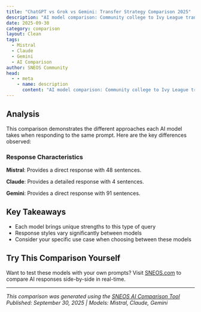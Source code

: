```yaml
---
title: "ChatGPT vs Grok vs Gemini: Transfer Strategy Comparison 2025"
description: "AI model comparison: Community college to Ivy League transfer strategy that works..."
date: 2025-09-30
category: comparison
layout: Clean
tags:
  - Mistral
  - Claude
  - Gemini
  - AI Comparison
author: SNEOS Community
head:
  - - meta
    - name: description
      content: "AI model comparison: Community college to Ivy League transfer strategy that works..."
---
```


<ChatComparison
  title="ChatGPT vs Grok vs Gemini: Transfer Strategy Comparison 2025"
  prompt="Community college to Ivy League transfer strategy that works"
  :responses='{
    "Mistral": "Transferring from a community college to an Ivy League school is a challenging but achievable goal. Here\u0027s a strategic plan to help you navigate this process:\n\n### 1. **Academic Excellence**\n   - **Maintain a High GPA:** Aim for a GPA of 3.7 or higher. Ivy League schools are highly competitive, and academic performance is crucial.\n   - **Challenging Coursework:** Take advanced courses, including honors classes if available. Focus on a rigorous curriculum that aligns with your intended major.\n   - **General Education Requirements:** Ensure you complete all general education requirements at your community college to facilitate a smooth transfer.\n\n### 2. **Standardized Testing**\n   - **SAT/ACT Scores:** Some Ivy League schools may require SAT or ACT scores for transfer students. Aim for high scores to strengthen your application.\n   - **AP/IB Courses:** If available, take AP or IB courses and exams to demonstrate your academic prowess.\n\n### 3. **Extracurricular Activities**\n   - **Leadership Roles:** Get involved in clubs, organizations, or student government. Leadership positions can significantly enhance your application.\n   - **Community Service:** Engage in meaningful community service projects. This shows your commitment to making a positive impact.\n   - **Research and Internships:** Participate in research projects or internships related to your field of study. This can provide valuable experience and demonstrate your dedication.\n\n### 4. **Letters of Recommendation**\n   - **Strong Recommendations:** Seek letters of recommendation from professors, advisors, or mentors who can speak highly of your academic abilities and personal qualities.\n   - **Relationship Building:** Build strong relationships with your professors by attending office hours, participating in class discussions, and seeking their advice.\n\n### 5. **Personal Statement**\n   - **Compelling Narrative:** Craft a compelling personal statement that highlights your unique story, academic achievements, and future goals. Explain why you want to transfer to an Ivy League school and how it aligns with your aspirations.\n   - **Proofreading:** Ensure your statement is well-written, free of errors, and tailored to each school you apply to.\n\n### 6. **Application Process**\n   - **Early Deadlines:** Be aware of application deadlines and requirements for each Ivy League school. Some schools have rolling admissions, while others have specific deadlines.\n   - **Common Application:** Use the Common Application if applicable, as it streamlines the process for multiple schools.\n   - **Supplemental Essays:** Pay close attention to any supplemental essays required by individual schools. These essays can be crucial in differentiating your application.\n\n### 7. **Financial Aid**\n   - **FAFSA:** Complete the Free Application for Federal Student Aid (FAFSA) to be considered for financial aid.\n   - **Scholarships:** Research and apply for scholarships, both institutional and external, to help fund your education.\n\n### 8. **Networking**\n   - **Alumni Connections:** Reach out to alumni from your community college who have successfully transferred to Ivy League schools. They can provide valuable insights and advice.\n   - **Admissions Officers:** Attend college fairs and information sessions to meet admissions officers. This can help you understand what each school is looking for in transfer applicants.\n\n### 9. **Preparation for Interviews**\n   - **Mock Interviews:** Practice for potential interviews by conducting mock interviews with career counselors or mentors.\n   - **Research:** Be well-versed in the programs, faculty, and research opportunities at the Ivy League schools you are applying to.\n\n### 10. **Mental Preparedness**\n   - **Stay Positive:** The transfer process can be stressful. Stay positive and focused on your goals.\n   - **Support System:** Surround yourself with a supportive network of friends, family, and mentors who can encourage you throughout the process.\n\nBy following these steps and maintaining a strong focus on academic excellence, extracurricular involvement, and a well-crafted application, you can increase your chances of successfully transferring from a community college to an Ivy League school.",
    "Claude": "Here\u0027s a proven strategy for transferring from community college to Ivy League schools:\n\n## Academic Excellence Foundation\n- **Maintain a 4.0 GPA** (3.8\u002B minimum, but Ivy transfers are extremely competitive)\n- Take the most challenging courses available\n- Build strong relationships with 2-3 professors for recommendation letters\n- Complete prerequisite courses for your intended major\n\n## Strategic Course Selection\n- **Honor/accelerated courses** when available\n- Math through calculus, strong science foundation\n- Foreign language proficiency\n- Writing-intensive courses to demonstrate communication skills\n- Research opportunities or independent study projects\n\n## Standardized Testing\n- Take SAT/ACT if not submitted previously (many Ivies still consider scores)\n- Subject tests in relevant areas if applying to competitive programs\n- Strong English proficiency scores if international\n\n## Compelling Personal Narrative\n- **Clear reason for starting at CC** (financial, family circumstances, late academic development)\n- Demonstrate intellectual growth and trajectory\n- Show how CC experience shaped your goals\n- Articulate fit with specific Ivy programs\n\n## Extracurricular Leadership\n- Leadership roles in student government, clubs, or community organizations\n- Research experience (even at CC level)\n- Meaningful volunteer work or internships\n- Part-time work showing responsibility (especially if financially motivated)\n\n## Application Strategy\n- Apply to 3-4 Ivies with different strengths matching your interests\n- Research each school\u0027s transfer requirements and culture thoroughly\n- Submit applications early in the window\n- Consider less competitive Ivy programs initially\n\n## Timeline Considerations\n- Most successful transfers happen after sophomore year (60\u002B credits)\n- Spring transfer options are often more limited\n- Start planning transfer applications 6-8 months in advance\n\n**Reality check**: Ivy transfer acceptance rates are typically 1-5%, even lower than freshman admission. Have strong backup options at excellent schools with better transfer rates.",
    "Gemini": "Transferring from a community college to an Ivy League school is incredibly competitive, but certainly achievable with a well-thought-out strategy. Here\u0027s a breakdown of a strategy that significantly increases your chances:\n\n**I. The Foundation: Exceptional Academic Performance**\n\n*   **High GPA is Non-Negotiable:** Aim for a 4.0 GPA.  Ivy Leagues are *extremely* grade-conscious. Anything below a 3.8 dramatically reduces your chances. Community colleges can sometimes be perceived as less rigorous, so demonstrating a flawless academic record is crucial to prove you\u0027re ready for the challenges of an Ivy League.\n\n*   **Course Selection Matters:**\n\n    *   **Take the Most Rigorous Courses Available:** Choose honors courses, dual enrollment options (if available), and any advanced placement (AP) or International Baccalaureate (IB) equivalents offered at your community college.\n    *   **Ivy League Prerequisites:** Research the specific requirements for your target major at each Ivy League institution you\u0027re considering.  Complete all required prerequisites at your community college. Common prerequisites include:\n        *   **Calculus (at least Calculus I, ideally Calculus II):** Essential for STEM, economics, and many social sciences.\n        *   **English Composition/Writing:**  Focus on college-level writing and research skills.\n        *   **Science Courses (with labs):** Biology, Chemistry, and/or Physics, depending on your major.\n        *   **Foreign Language:**  Some Ivy Leagues require or strongly recommend foreign language proficiency.\n        *   **Humanities/Social Sciences:**  History, psychology, sociology, political science, etc.\n    *   **Think Strategically:**  Consider taking courses that align with your intended major and demonstrate a passion for the subject.  If you\u0027re interested in computer science, for example, take programming courses.\n\n*   **Excellent Grades in Core Subjects:** Focus on performing exceptionally well in courses directly related to your intended major.  A single B in a key course can be detrimental.\n\n**II. Beyond the Classroom: Extracurricular Excellence \u0026 Leadership**\n\n*   **Meaningful Involvement:**  Don\u0027t just join clubs; *lead* them or make significant contributions.  Ivy Leagues want students who are actively engaged and making a difference.\n*   **Leadership Roles:**  Seek leadership positions in clubs, organizations, or community initiatives.  Examples include:\n    *   President or Vice President of a club.\n    *   Team captain for a sports team.\n    *   Volunteer coordinator.\n    *   Project leader in a community service organization.\n*   **Demonstrate Impact:** Quantify your accomplishments whenever possible.  Instead of saying \u0022I volunteered at a homeless shelter,\u0022 say \u0022I volunteered at a homeless shelter, serving over 100 meals per week and leading a team of 10 volunteers.\u0022\n*   **Extracurriculars That Align With Your Interests:** Your extracurriculars should tell a story about your passions and intellectual curiosity. If you\u0027re interested in environmental science, volunteer for a conservation group. If you\u0027re interested in journalism, write for the community college newspaper or start your own blog.\n*   **Research Opportunities (Highly Valued):**  Research experience is a huge boost to your application, especially for STEM fields.  Look for research opportunities at your community college (some professors may be conducting research) or at nearby universities.  Even assisting with data entry or literature reviews can be valuable.\n*   **Internships:**  Secure internships related to your field of interest.  Internships provide real-world experience and demonstrate your commitment to your chosen career path.\n\n**III. Compelling Essays \u0026 Recommendations**\n\n*   **Tell Your Story:**  Your essays are your chance to showcase your personality, passion, and why you want to transfer to an Ivy League.  Don\u0027t just reiterate your resume; tell a compelling narrative about your journey and aspirations.\n*   **Why You Want to Transfer *Specifically*:**  Explain why transferring to an Ivy League is crucial to your academic and professional goals.  Be specific about the resources, faculty, or programs at the Ivy League that you want to access. Generic essays will not cut it.\n*   **The Community College Narrative:** Frame your community college experience positively. Highlight the benefits you\u0027ve gained: smaller class sizes, close relationships with professors, opportunities for leadership.  Don\u0027t apologize for attending a community college; embrace it as a stepping stone to your future.  Address *why* you started at a community college.\n*   **Strong Letters of Recommendation:** Cultivate relationships with your professors from the beginning.  Attend office hours, participate actively in class, and show genuine interest in their subjects.  Ask professors who know you well and can speak to your academic abilities, work ethic, and potential.  Give them plenty of time (at least a month) to write the letters, and provide them with your resume, transcript, and a brief statement of your goals. Ideally, one recommendation comes from someone who has taught you in a subject directly related to your intended major.\n\n**IV. Standardized Testing (If Required):**\n\n*   **Check Requirements:** Some Ivy League schools may require or recommend standardized tests (SAT/ACT) for transfer applicants. Check the specific requirements of each school you are applying to.\n*   **Prepare Thoroughly:** If testing is required, invest time in preparing for the SAT/ACT. Aim for scores that are at or above the average scores for admitted transfer students.\n\n**V. Timing and Application Strategy**\n\n*   **Apply in your Second Year:** Most Ivy League schools prefer students who have completed at least one year of full-time college coursework but no more than two years.\n*   **Early Planning:**  Start planning your transfer strategy early in your community college career. Research Ivy League schools, identify prerequisites, and begin cultivating relationships with professors.\n*   **Targeted Applications:** Don\u0027t apply to every Ivy League school.  Research the programs and faculty at each school and apply to those that align with your interests and goals. Tailor your application to each school, highlighting why you are a good fit for their specific program.\n*   **Visit (If Possible):** If possible, visit the Ivy League campuses that you are interested in. This will give you a better sense of the school\u0027s culture and academic environment, and it will allow you to network with faculty and students.\n*   **Demonstrate Intellectual Curiosity:** Show that you are genuinely interested in learning and exploring new ideas. Read books, attend lectures, participate in discussions, and pursue independent projects.\n\n**VI. Building the Narrative: Overcoming the \u0022Community College Stigma\u0022**\n\n*   **Address the \u0022Why Community College\u0022 Question Head-On:** Be prepared to answer why you chose to attend a community college. Common valid reasons include financial constraints, needing to stay close to family, or using it as a stepping stone to a four-year university.\n*   **Highlight Accomplishments Despite Circumstances:** Emphasize how you have thrived and excelled in spite of any challenges you may have faced.\n*   **Focus on Future Contributions:** Clearly articulate how you will contribute to the Ivy League community.  Demonstrate that you are not just seeking a degree, but that you are eager to engage with the intellectual environment and make a positive impact.\n\n**VII. Key Differences Between Community College Applicants and 4-year University Applicants:**\n\n*   **Less \u0022Extracurricular History\u0022:** 4-year students may have been involved in more activities for a longer period. You need to *maximize* your impact in the relatively short time you have.\n*   **Less Access to Research and Prestigious Internships:**  Actively seek out opportunities, even if they require extra effort.\n*   **Perceptions:** Overcome the perception of lower academic rigor through exceptional grades, challenging coursework, and glowing recommendations.\n\n**VIII. Important Considerations:**\n\n*   **Financial Aid:**  Ivy League schools have generous financial aid programs.  Don\u0027t let the cost of tuition deter you from applying. Research the financial aid policies of each school and apply for financial aid if you need it.\n*   **Transfer Credit Policies:**  Find out how many credits will transfer to the Ivy League school.  Some schools may not accept all of your credits, which could affect your graduation timeline.\n*   **Be Realistic:**  Even with a strong application, there is no guarantee of admission.  Have a backup plan in case you are not accepted.\n\n**In summary, transferring to an Ivy League school from a community college requires dedication, strategic planning, and a compelling story. Focus on academic excellence, meaningful extracurricular involvement, strong recommendations, and a clear articulation of your goals. Good luck!**\n"
  }'
  published-date="12:10"
/>

## Analysis

This comparison demonstrates the different approaches each AI model takes when responding to the same prompt. Here are the key differences observed:

### Response Characteristics

**Mistral**: Provides a direct response with 48 sentences. 

**Claude**: Provides a detailed response with 4 sentences. 

**Gemini**: Provides a direct response with 91 sentences. 

## Key Takeaways

- Each model brings unique strengths to this type of query
- Response styles vary significantly between models
- Consider your specific use case when choosing between these models

## Try This Comparison Yourself

Want to test these models with your own prompts? Visit [SNEOS.com](https://sneos.com) to compare AI responses side-by-side in real-time.

---

*This comparison was generated using the [SNEOS AI Comparison Tool](https://sneos.com)*
*Published: September 30, 2025 | Models: Mistral, Claude, Gemini*
